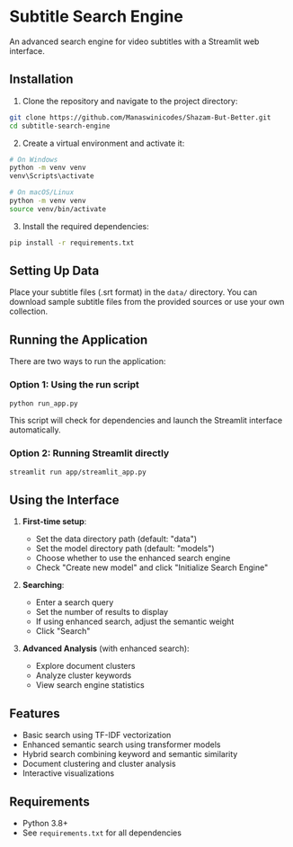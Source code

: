 # Subtitle Search Engine

An advanced search engine for video subtitles with a Streamlit web interface.

## Installation

1. Clone the repository and navigate to the project directory:

```bash
git clone https://github.com/Manaswinicodes/Shazam-But-Better.git
cd subtitle-search-engine
```

2. Create a virtual environment and activate it:

```bash
# On Windows
python -m venv venv
venv\Scripts\activate

# On macOS/Linux
python -m venv venv
source venv/bin/activate
```

3. Install the required dependencies:

```bash
pip install -r requirements.txt
```

## Setting Up Data

Place your subtitle files (.srt format) in the `data/` directory. You can download sample subtitle files from the provided sources or use your own collection.

## Running the Application

There are two ways to run the application:

### Option 1: Using the run script

```bash
python run_app.py
```

This script will check for dependencies and launch the Streamlit interface automatically.

### Option 2: Running Streamlit directly

```bash
streamlit run app/streamlit_app.py
```

## Using the Interface

1. **First-time setup**:
   - Set the data directory path (default: "data")
   - Set the model directory path (default: "models")
   - Choose whether to use the enhanced search engine
   - Check "Create new model" and click "Initialize Search Engine"

2. **Searching**:
   - Enter a search query
   - Set the number of results to display
   - If using enhanced search, adjust the semantic weight
   - Click "Search"

3. **Advanced Analysis** (with enhanced search):
   - Explore document clusters
   - Analyze cluster keywords
   - View search engine statistics

## Features

- Basic search using TF-IDF vectorization
- Enhanced semantic search using transformer models
- Hybrid search combining keyword and semantic similarity
- Document clustering and cluster analysis
- Interactive visualizations

## Requirements

- Python 3.8+
- See `requirements.txt` for all dependencies

